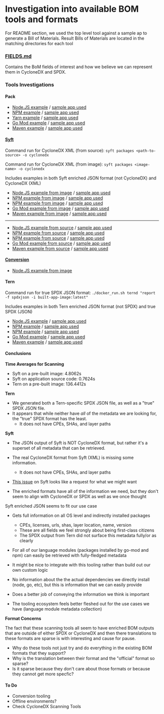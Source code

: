 # Investigation into available BOM tools and formats

For README section, we used the top level tool against a sample ap to generate a Bill of Materials.
Result Bills of Materials are located in the matching directories for each tool

### [FIELDS.md](FIELDS.md)
Contains the BoM fields of interest and how we believe we can represent them in
CycloneDX and SPDX.


### Tools Investigations

#### Pack
* [Node.JS example](pack/node) / [sample app used](https://github.com/paketo-buildpacks/samples/tree/main/nodejs/no-package-manager)
* [NPM example](pack/npm) / [sample app used](https://github.com/paketo-buildpacks/samples/tree/main/nodejs/npm)
* [Yarn example](pack/yarn) / [sample app used](https://github.com/paketo-buildpacks/samples/tree/main/nodejs/yarn)
* [Go Mod example](pack/go-mod) / [sample app used](https://github.com/paketo-buildpacks/samples/tree/main/go/mod)
* [Maven example](pack/maven) / [sample app used](https://github.com/paketo-buildpacks/samples/tree/main/maven)


#### [Syft](https://github.com/anchore/syft)
Command run for CycloneDX XML (from source): `syft packages <path-to-source> -o cyclonedx`

Command run for CycloneDX XML (from image): `syft packages <image-name> -o cyclonedx`

Includes examples in both Syft enriched JSON format (not CycloneDX) and CycloneDX (XML)

* [Node.JS example from image](syft/node/from-image) / [sample app used](https://github.com/paketo-buildpacks/samples/tree/main/nodejs/no-package-manager)
* [NPM example from image](syft/npm/from-image) / [sample app used](https://github.com/paketo-buildpacks/samples/tree/main/nodejs/npm)
* [NPM example from image](syft/yarn/from-image) / [sample app used](https://github.com/paketo-buildpacks/samples/tree/main/nodejs/yarn)
* [Go Mod example from image](syft/go-mod/from-image) / [sample app used](https://github.com/paketo-buildpacks/samples/tree/main/go/mod)
* [Maven example from image](syft/maven/from-image) / [sample app used](https://github.com/paketo-buildpacks/samples/tree/main/maven)
--------------------------------
* [Node.JS example from source](syft/node/from-source) / [sample app used](https://github.com/paketo-buildpacks/samples/tree/main/nodejs/no-package-manager)
* [NPM example from source](syft/npm/from-source) / [sample app used](https://github.com/paketo-buildpacks/samples/tree/main/nodejs/npm)
* [NPM example from source](syft/yarn/from-source) / [sample app used](https://github.com/paketo-buildpacks/samples/tree/main/nodejs/yarn)
* [Go Mod example from source](syft/go-mod/from-source) / [sample app used](https://github.com/paketo-buildpacks/samples/tree/main/go/mod)
* [Maven example from source](syft/maven/from-source) / [sample app used](https://github.com/paketo-buildpacks/samples/tree/main/maven)


#### [Conversion](https://github.com/CycloneDX/cyclonedx-cli)
* [Node.JS example from image](cyclonedx-cli-conversion/node)

#### Tern
Command run for true SPDX JSON format: `./docker_run.sh ternd "report -f spdxjson -i built-app-image:latest"`

Includes examples in both Tern enriched JSON format (not SPDX) and true SPDX (JSON)

* [Node.JS example](tern/node) / [sample app used](https://github.com/paketo-buildpacks/samples/tree/main/nodejs/no-package-manager)
* [NPM example](tern/npm) / [sample app used](https://github.com/paketo-buildpacks/samples/tree/main/nodejs/npm)
* [NPM example](tern/yarn) / [sample app used](https://github.com/paketo-buildpacks/samples/tree/main/nodejs/yarn)
* [Go Mod example](tern/go-mod) / [sample app used](https://github.com/paketo-buildpacks/samples/tree/main/go/mod)
* [Maven example](tern/maven) / [sample app used](https://github.com/paketo-buildpacks/samples/tree/main/maven)


#### Conclusions

**Time Averages for Scanning**
* Syft on a pre-built image: 4.8062s
* Syft on application source code: 0.7624s
* Tern on a pre-built image: 136.4412s

**Tern**
* We generated both a Tern-specific SPDX JSON file, as well as a "true" SPDX JSON file.
* It appears that while neither have *all* of the metadata we are looking for,
  the "true" SPDX format has the least.
  * It does not have CPEs, SHAs, and layer paths

**Syft**
* The JSON output of Syft is NOT CycloneDX format, but rather it's a superset
  of all metadata that can be retrieved.
* The real CycloneDX format from Syft (XML) is missing some information.
  * It does not have CPEs, SHAs, and layer paths

* [This issue](https://github.com/anchore/syft/issues/325) on Syft looks like a
  request for what we might want

* The enriched formats have all of the information we need, but they don't seem
  to align with CycloneDX or SPDX as well as we once thought

Syft enriched JSON seems to fit our use case
* Gets full information on all OS level and indirectly installed packages
  * CPEs, licenses, urls, shas, layer location, name, version
  * These are all fields we feel strongly about being first-class citizens
  * The SPDX output from Tern did not surface this metadata fully/or as clearly

* For all of our language modules (packages installed by go-mod and npm) can
  easily be retrieved with fully-fledged metadata
* It might be nice to integrate with this tooling rather than build out our own custom logic

* No information about the the actual dependencies we directly install (node,
  go, etc), but this is information that we can easily provide

* Does a better job of conveying the information we think is important
* The tooling ecosystem feels better fleshed out for the use cases we have (language module metadata collection)

**Format Concerns**

The fact that these scanning tools all seem to have enriched BOM outputs that
are outside of either SPDX or CycloneDX and then there translations to these
formats are sparse is with interesting and cause for pause.

* Why do these tools not just try and do everything in the existing BOM formats
  that they support?
* Why is the translation between their format and the "official" format so
  sparse?
* Is it sparse because they don't care about those formats or because they
  cannot get more specfic?

#### To Do
* Conversion tooling
* Offline environments?
* Check CycloneDX Scanning Tools
